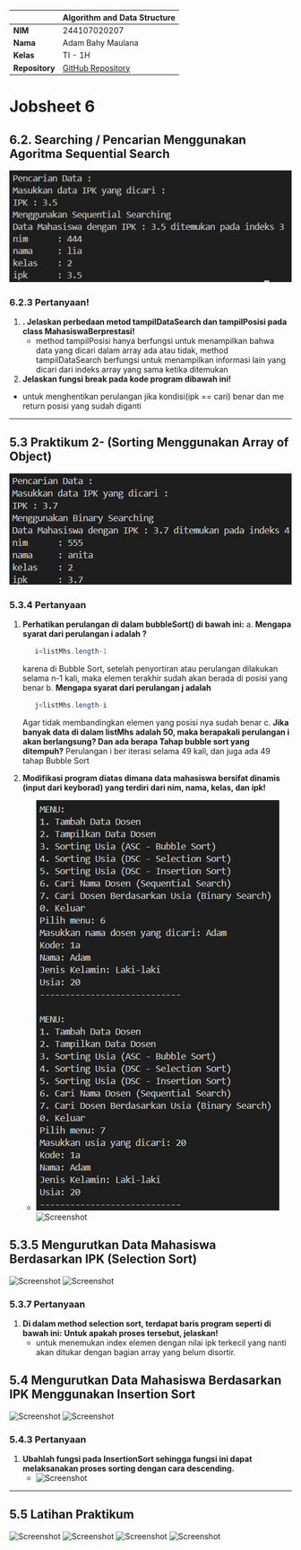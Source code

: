 |                | Algorithm and Data Structure                                                  |
| -------------- | ----------------------------------------------------------------------------- |
| **NIM**        | 244107020207                                                                  |
| **Nama**       | Adam Bahy Maulana                                                             |
| **Kelas**      | TI - 1H                                                                       |
| **Repository** | [GitHub Repository](https://github.com/adambahyn/01_AdamBahyMaulana_PRAKALSD) |

# Jobsheet 6

## 6.2. Searching / Pencarian Menggunakan Agoritma Sequential Search

![Screenshot](1.png)

### **6.2.3 Pertanyaan!**

1. **. Jelaskan perbedaan metod tampilDataSearch dan tampilPosisi pada class MahasiswaBerprestasi!**
   - method tampilPosisi hanya berfungsi untuk menampilkan bahwa data yang dicari dalam array ada atau tidak, method tampilDataSearch berfungsi untuk menampilkan informasi lain yang dicari dari indeks array yang sama ketika ditemukan
2. **Jelaskan fungsi break pada kode program dibawah ini!**
  - untuk menghentikan perulangan jika kondisi(ipk == cari) benar dan me return posisi yang sudah diganti

---

## 5.3 Praktikum 2- (Sorting Menggunakan Array of Object)

![Screenshot](2.png)

### **5.3.4 Pertanyaan**

1. **Perhatikan perulangan di dalam bubbleSort() di bawah ini:**
   a. **Mengapa syarat dari perulangan i adalah ?**
   ```java
      i<listMhs.length-1
   ```
   karena di Bubble Sort, setelah penyortiran atau perulangan dilakukan selama n-1 kali, maka elemen terakhir sudah akan berada di posisi yang benar
   b. **Mengapa syarat dari perulangan j adalah**
   ```java
      j<listMhs.length-i
   ```
   Agar tidak membandingkan elemen yang posisi nya sudah benar
   c. **Jika  banyak  data  di  dalam  listMhs  adalah  50,  maka berapakali perulangan i akan berlangsung? Dan ada berapa Tahap bubble sort yang ditempuh?**
   Perulangan i ber iterasi selama 49 kali, dan juga ada 49 tahap Bubble Sort

2. **Modifikasi program diatas dimana data mahasiswa bersifat dinamis (input dari keyborad) yang terdiri dari nim, nama, kelas, dan ipk!**
   - ![Screenshot](3.png)![Screenshot](4.png)


## 5.3.5 Mengurutkan Data Mahasiswa Berdasarkan IPK (Selection Sort)

![Screenshot](5.png)
![Screenshot](6.png)

### **5.3.7 Pertanyaan**

1. **Di dalam method selection sort, terdapat baris program seperti di bawah ini:**
**Untuk apakah proses tersebut, jelaskan!**
   - untuk menemukan index elemen dengan nilai ipk terkecil yang nanti akan ditukar dengan bagian array yang belum disortir.

## 5.4 Mengurutkan Data Mahasiswa Berdasarkan IPK Menggunakan Insertion Sort

![Screenshot](7.png)
![Screenshot](8.png)

### **5.4.3 Pertanyaan**

1. **Ubahlah fungsi pada InsertionSort sehingga fungsi ini dapat melaksanakan proses sorting dengan cara descending.**
   - ![Screenshot](9.png)


---

## 5.5 Latihan Praktikum

![Screenshot](10.png)
![Screenshot](11.png)
![Screenshot](12.png)
![Screenshot](13.png)
